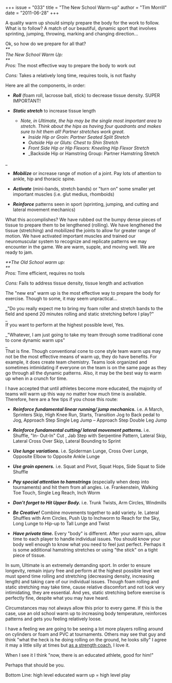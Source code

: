 +++
issue = "033"
title = "The New School Warm-up"
author = "Tim Morrill"
date = "2011-06-28"
+++

A quality warm up should simply prepare the body for the work to follow. What
is to follow? A match of our beautiful, dynamic sport that involves sprinting,
jumping, throwing, marking and changing direction...  
  
Ok, so how do we prepare for all that?  
_**  
The New School Warm Up:  
**_  
_Pros:_ The most effective way to prepare the body to work out  
  
_Cons:_ Takes a relatively long time, requires tools, is not flashy  
  
Here are all the components, in order:

  * **_Roll_** (foam roll, lacrosse ball, stick) to decrease tissue density. SUPER IMPORTANT!  

  * **_Static stretch_** to increase tissue length 
    * _Note, in Ultimate, the hip may be the single most important area to stretch. Think about the hips as having four quadrants and makes sure to hit them all! Partner stretches work great._
      * _Inside Hip or Groin: Partner Seated Split Stretch_
      * _Outside Hip or Gluts: Chest to Shin Stretch_
      * _Front Side Hip or Hip Flexors: Kneeling Hip Flexor Stretch_
      * _Backside Hip or Hamstring Group: Partner Hamstring Stretch  
  
_

  * **_Mobilize_** or increase range of motion of a joint. Pay lots of attention to ankle, hip and thoracic spine.  

  * **_Activate_** (mini-bands, stretch bands) or "turn on" some smaller yet important muscles (i.e. glut medius, rhomboids)  

  * **_Reinforce_** patterns seen in sport (sprinting, jumping, and cutting and lateral movement mechanics)  

What this accomplishes? We have rubbed out the bumpy dense pieces of tissue to
prepare them to be lengthened (rolling). We have lengthened the tissue
(stretching) and mobilized the joints to allow for greater range of motion. We
have activated important muscles and trained our neuromuscular system to
recognize and replicate patterns we may encounter in the game. We are warm,
supple, and moving well. We are ready to jam.  
  
_**The Old School warm up:  
**_  
_Pros:_ Time efficient, requires no tools  
  
_Cons:_ Fails to address tissue density, tissue length and activation  
  
The "new era" warm up is the most effective way to prepare the body for
exercise. Though to some, it may seem unpractical…  
  
_"Do you really expect me to bring my foam roller and stretch bands to the
field and spend 20 minutes rolling and static stretching before I play?"  
_  
If you want to perform at the highest possible level, Yes.  
  
_"Whatever, I am just going to take my team through some traditional cone to
cone dynamic warm ups"  
_  
That is fine. Though conventional cone to cone style team warm ups may not be
the most effective means of warm up, they do have benefits. For example, it
does create team chemistry. Teams look organized and sometimes intimidating if
everyone on the team is on the same page as they go through all the dynamic
patterns. Also, it may be the best way to warm up when in a crunch for time.  
  
I have accepted that until athletes become more educated, the majority of
teams will warm up this way no matter how much time is available. Therefore,
here are a few tips if you chose this route:  

  * _**Reinforce fundamental linear running/ jump mechanics.**_ i.e. A March, Sprinters Skip, High Knee Run, Starts, Transition Jog to Back pedal to Jog, Approach Step Single Leg Jump – Approach Step Double Leg Jump  

  * _**Reinforce fundamental cutting/ lateral movement patterns.**_ i.e. Shuffle, "In- Out-In" Cut , Jab Step with Serpentine Pattern, Lateral Skip, Lateral Cross Over Skip, Lateral Bounding to Sprint  

  * _**Use lunge variations.**_ i.e. Spiderman Lunge, Cross Over Lunge, Opposite Elbow to Opposite Ankle Lunge  

  * _**Use groin openers.**_ i.e. Squat and Pivot, Squat Hops, Side Squat to Side Shuffle  

  * _**Pay special attention to hamstrings**_ (especially when deep into tournaments) and hit them from all angles. i.e. Frankenstein, Walking Toe Touch, Single Leg Reach, Inch Worm  

  * _**Don’t forget to Hit Upper Body.**_ i.e. Trunk Twists, Arm Circles, Windmills  

  * _**Be Creative!**_ Combine movements together to add variety. Ie. Lateral Shuffles with Arm Circles, Push Up to Inchworm to Reach for the Sky, Long Lunge to Hip-up to Tall Lunge and Twist  

  * _**Have private time.**_ Every "body" is different. After your warm ups, allow time to each player to handle individual issues. You should know your body well enough to know what you need to feel just perfect. Perhaps it is some additional hamstring stretches or using "the stick" on a tight piece of tissue.  

In sum, Ultimate is an extremely demanding sport. In order to ensure
longevity, remain injury free and perform at the highest possible level we
must spend time rolling and stretching (decreasing density, increasing length)
and taking care of our individual issues. Though foam rolling and static
stretching may take time, cause relative discomfort and not look very
intimidating, they are essential. And yes, static stretching before exercise
is perfectly fine, despite what you may have heard.  
  
Circumstances may not always allow this prior to every game. If this is the
case, use an old school warm up to increasing body temperature, reinforces
patterns and gets you feeling relatively loose.  
  
I have a feeling we are going to be seeing a lot more players rolling around
on cylinders or foam and PVC at tournaments. Others may see that guy and think
"what the heck is he doing rolling on the ground, he looks silly" I agree it
may a little silly at times but [as a strength
coach](http://www.morrillperformance.com/), I love it.  
  
When I see it I think "now, there is an educated athlete, good for him!"  
  
Perhaps that should be you.  
  
Bottom Line: high level educated warm up = high level play
